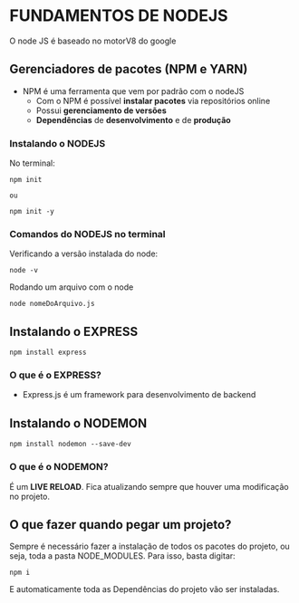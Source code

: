# FUNDAMENTOS DE NODEJS
 O node JS é baseado no motorV8 do google

## Gerenciadores de pacotes (NPM e YARN)

- NPM é uma ferramenta que vem por padrão com o nodeJS
    - Com o NPM é possível **instalar pacotes** via repositórios online
    - Possui **gerenciamento de versões**
    - **Dependências** de **desenvolvimento** e de **produção**


### Instalando o NODEJS
No terminal:

```
npm init

ou

npm init -y
```

### Comandos do NODEJS no terminal
Verificando a versão instalada do node:
```
node -v
```

Rodando um arquivo com o node
```
node nomeDoArquivo.js
```

## Instalando o EXPRESS
```
npm install express
```

### O que é o EXPRESS?
- Express.js é um framework para desenvolvimento de backend

## Instalando o NODEMON
```
npm install nodemon --save-dev

```

### O que é o NODEMON?
É um **LIVE RELOAD**. Fica atualizando sempre que houver uma modificação no projeto.

## O que fazer quando pegar um projeto?
Sempre é necessário fazer a instalação de todos os pacotes do projeto, ou seja, toda a pasta NODE_MODULES.
Para isso, basta digitar:

```
npm i
```

E automaticamente toda as Dependências do projeto vão ser instaladas.